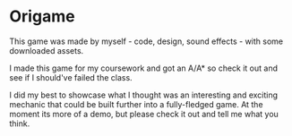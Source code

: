 # Origame

This game was made by myself - code, design, sound effects - with some downloaded assets. 

I made this game for my coursework and got an A/A* so check it out and see if I should've failed the class.

I did my best to showcase what I thought was an interesting and exciting mechanic that could be built further into a fully-fledged game. At the moment its more of a demo, but please check it out and tell me what you think.
